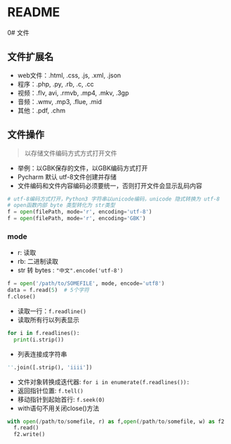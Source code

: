 # README

0\# 文件

## 文件扩展名

* web文件：.html, .css, .js, .xml, .json
* 程序：.php, .py, .rb, .c, .cc
* 视频：.flv, avi, .rmvb, .mp4, .mkv, .3gp
* 音频：.wmv, .mp3, .flue, .mid
* 其他：.pdf, .chm

## 文件操作

> 以存储文件编码方式方式打开文件

* 举例：以GBK保存的文件，以GBK编码方式打开
* Pycharm 默认 utf-8文件创建并存储
* 文件编码和文件内容编码必须要统一，否则打开文件会显示乱码内容

```python
# utf-8编码方式打开，Python3 字符串以unicode编码，unicode 隐式转换为 utf-8
# open函数内部 byte 类型转化为 str类型
f = open(filePath, mode='r', encoding='utf-8')
f = open(filePath, mode='r', encoding='GBK')
```

### mode

* r: 读取
* rb: 二进制读取
* str 转 bytes : `"中文".encode('utf-8')`

```python
f = open('/path/to/SOMEFILE', mode, encode='utf8')
data = f.read(5)  # 5个字符
f.close()
```

* 读取一行：`f.readline()`
* 读取所有行以列表显示

```python
for i in f.readlines():
  print(i.strip())
```

* 列表连接成字符串

```python
''.join([.strip(), 'iiii'])
```

* 文件对象转换成迭代器: `for i in enumerate(f.readlines()):`
* 返回指针位置: `f.tell()`
* 移动指针到起始首行: `f.seek(0)`
* with语句不用关闭close\(\)方法

```python
with open(/path/to/somefile, r) as f,open(/path/to/somefile, w) as f2 :
  f.read()
  f2.write()
```

